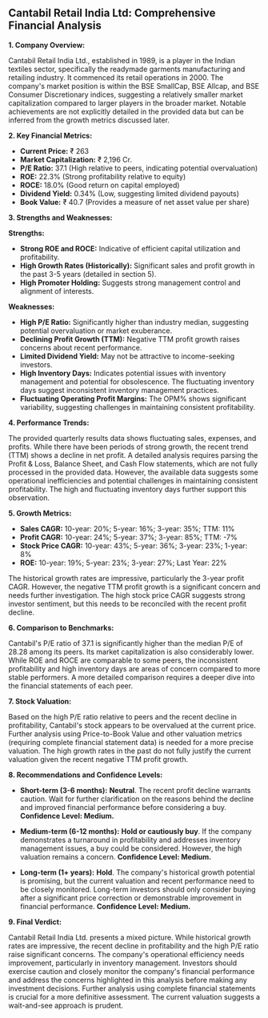 ## Cantabil Retail India Ltd: Comprehensive Financial Analysis

**1. Company Overview:**

Cantabil Retail India Ltd., established in 1989, is a player in the Indian textiles sector, specifically the readymade garments manufacturing and retailing industry.  It commenced its retail operations in 2000.  The company's market position is within the BSE SmallCap, BSE Allcap, and BSE Consumer Discretionary indices, suggesting a relatively smaller market capitalization compared to larger players in the broader market.  Notable achievements are not explicitly detailed in the provided data but can be inferred from the growth metrics discussed later.

**2. Key Financial Metrics:**

* **Current Price:** ₹ 263
* **Market Capitalization:** ₹ 2,196 Cr.
* **P/E Ratio:** 37.1 (High relative to peers, indicating potential overvaluation)
* **ROE:** 22.3% (Strong profitability relative to equity)
* **ROCE:** 18.0% (Good return on capital employed)
* **Dividend Yield:** 0.34% (Low, suggesting limited dividend payouts)
* **Book Value:** ₹ 40.7 (Provides a measure of net asset value per share)


**3. Strengths and Weaknesses:**

**Strengths:**

* **Strong ROE and ROCE:**  Indicative of efficient capital utilization and profitability.
* **High Growth Rates (Historically):**  Significant sales and profit growth in the past 3-5 years (detailed in section 5).
* **High Promoter Holding:**  Suggests strong management control and alignment of interests.

**Weaknesses:**

* **High P/E Ratio:**  Significantly higher than industry median, suggesting potential overvaluation or market exuberance.
* **Declining Profit Growth (TTM):**  Negative TTM profit growth raises concerns about recent performance.
* **Limited Dividend Yield:**  May not be attractive to income-seeking investors.
* **High Inventory Days:**  Indicates potential issues with inventory management and potential for obsolescence.  The fluctuating inventory days suggest inconsistent inventory management practices.
* **Fluctuating Operating Profit Margins:**  The OPM% shows significant variability, suggesting challenges in maintaining consistent profitability.


**4. Performance Trends:**

The provided quarterly results data shows fluctuating sales, expenses, and profits.  While there have been periods of strong growth, the recent trend (TTM) shows a decline in net profit.  A detailed analysis requires parsing the Profit & Loss, Balance Sheet, and Cash Flow statements, which are not fully processed in the provided data.  However, the available data suggests some operational inefficiencies and potential challenges in maintaining consistent profitability.  The high and fluctuating inventory days further support this observation.


**5. Growth Metrics:**

* **Sales CAGR:** 10-year: 20%; 5-year: 16%; 3-year: 35%; TTM: 11%
* **Profit CAGR:** 10-year: 24%; 5-year: 37%; 3-year: 85%; TTM: -7%
* **Stock Price CAGR:** 10-year: 43%; 5-year: 36%; 3-year: 23%; 1-year: 8%
* **ROE:** 10-year: 19%; 5-year: 23%; 3-year: 27%; Last Year: 22%

The historical growth rates are impressive, particularly the 3-year profit CAGR. However, the negative TTM profit growth is a significant concern and needs further investigation.  The high stock price CAGR suggests strong investor sentiment, but this needs to be reconciled with the recent profit decline.


**6. Comparison to Benchmarks:**

Cantabil's P/E ratio of 37.1 is significantly higher than the median P/E of 28.28 among its peers.  Its market capitalization is also considerably lower.  While ROE and ROCE are comparable to some peers, the inconsistent profitability and high inventory days are areas of concern compared to more stable performers.  A more detailed comparison requires a deeper dive into the financial statements of each peer.


**7. Stock Valuation:**

Based on the high P/E ratio relative to peers and the recent decline in profitability, Cantabil's stock appears to be overvalued at the current price.  Further analysis using Price-to-Book Value and other valuation metrics (requiring complete financial statement data) is needed for a more precise valuation.  The high growth rates in the past do not fully justify the current valuation given the recent negative TTM profit growth.


**8. Recommendations and Confidence Levels:**

* **Short-term (3-6 months):**  **Neutral**.  The recent profit decline warrants caution.  Wait for further clarification on the reasons behind the decline and improved financial performance before considering a buy.  **Confidence Level: Medium.**

* **Medium-term (6-12 months):**  **Hold or cautiously buy**.  If the company demonstrates a turnaround in profitability and addresses inventory management issues, a buy could be considered.  However, the high valuation remains a concern. **Confidence Level: Medium.**

* **Long-term (1+ years):**  **Hold**.  The company's historical growth potential is promising, but the current valuation and recent performance need to be closely monitored.  Long-term investors should only consider buying after a significant price correction or demonstrable improvement in financial performance. **Confidence Level: Medium.**


**9. Final Verdict:**

Cantabil Retail India Ltd. presents a mixed picture.  While historical growth rates are impressive, the recent decline in profitability and the high P/E ratio raise significant concerns.  The company's operational efficiency needs improvement, particularly in inventory management.  Investors should exercise caution and closely monitor the company's financial performance and address the concerns highlighted in this analysis before making any investment decisions.  Further analysis using complete financial statements is crucial for a more definitive assessment.  The current valuation suggests a wait-and-see approach is prudent.
